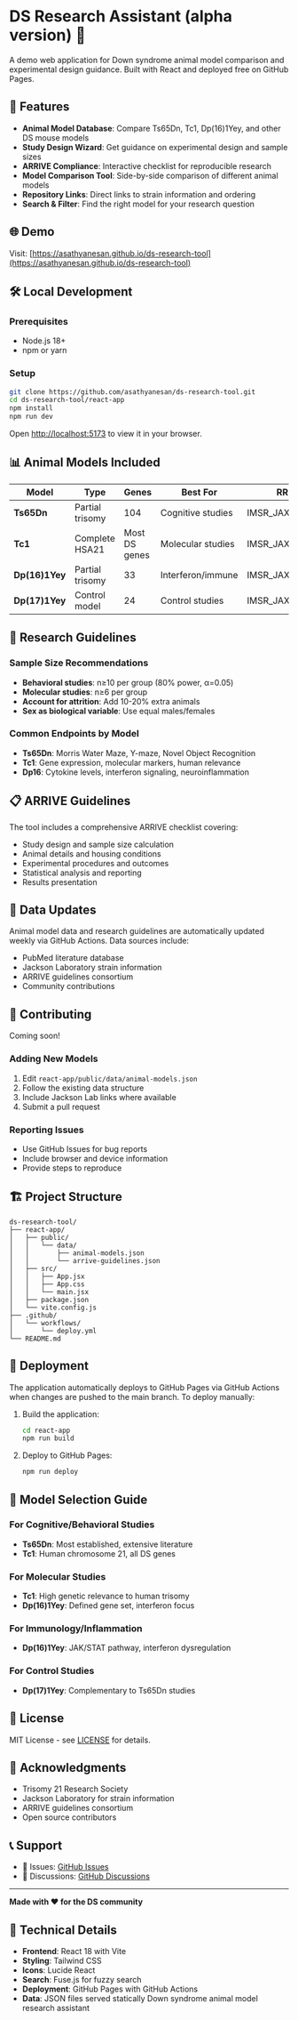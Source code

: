 # DS Research Assistant (alpha version) 🧬

A demo web application for Down syndrome animal model comparison and experimental design guidance. Built with React and deployed free on GitHub Pages.

## 🐁 Features

- **Animal Model Database**: Compare Ts65Dn, Tc1, Dp(16)1Yey, and other DS mouse models
- **Study Design Wizard**: Get guidance on experimental design and sample sizes
- **ARRIVE Compliance**: Interactive checklist for reproducible research
- **Model Comparison Tool**: Side-by-side comparison of different animal models
- **Repository Links**: Direct links to strain information and ordering
- **Search & Filter**: Find the right model for your research question

## 🌐 Demo

Visit: [https://asathyanesan.github.io/ds-research-tool](https://asathyanesan.github.io/ds-research-tool)

## 🛠️ Local Development

### Prerequisites
- Node.js 18+ 
- npm or yarn

### Setup
```bash
git clone https://github.com/asathyanesan/ds-research-tool.git
cd ds-research-tool/react-app
npm install
npm run dev
```

Open [http://localhost:5173](http://localhost:5173) to view it in your browser.

## 📊 Animal Models Included

| Model | Type | Genes | Best For | RRID |
|-------|------|-------|----------|------|
| **Ts65Dn** | Partial trisomy | 104 | Cognitive studies | IMSR_JAX:001924 |
| **Tc1** | Complete HSA21 | Most DS genes | Molecular studies | IMSR_JAX:004924 |
| **Dp(16)1Yey** | Partial trisomy | 33 | Interferon/immune | IMSR_JAX:013530 |
| **Dp(17)1Yey** | Control model | 24 | Control studies | IMSR_JAX:013529 |

## 🧪 Research Guidelines

### Sample Size Recommendations
- **Behavioral studies**: n≥10 per group (80% power, α=0.05)
- **Molecular studies**: n≥6 per group
- **Account for attrition**: Add 10-20% extra animals
- **Sex as biological variable**: Use equal males/females

### Common Endpoints by Model
- **Ts65Dn**: Morris Water Maze, Y-maze, Novel Object Recognition
- **Tc1**: Gene expression, molecular markers, human relevance
- **Dp16**: Cytokine levels, interferon signaling, neuroinflammation

## 📋 ARRIVE Guidelines

The tool includes a comprehensive ARRIVE checklist covering:
- Study design and sample size calculation
- Animal details and housing conditions  
- Experimental procedures and outcomes
- Statistical analysis and reporting
- Results presentation

## 🔄 Data Updates

Animal model data and research guidelines are automatically updated weekly via GitHub Actions. Data sources include:
- PubMed literature database
- Jackson Laboratory strain information
- ARRIVE guidelines consortium
- Community contributions

## 🤝 Contributing

Coming soon!

### Adding New Models
1. Edit `react-app/public/data/animal-models.json`
2. Follow the existing data structure
3. Include Jackson Lab links where available
4. Submit a pull request

### Reporting Issues
- Use GitHub Issues for bug reports
- Include browser and device information
- Provide steps to reproduce

## 🏗️ Project Structure

```
ds-research-tool/
├── react-app/
│   ├── public/
│   │   └── data/
│   │       ├── animal-models.json
│   │       └── arrive-guidelines.json
│   ├── src/
│   │   ├── App.jsx
│   │   ├── App.css
│   │   └── main.jsx
│   ├── package.json
│   └── vite.config.js
├── .github/
│   └── workflows/
│       └── deploy.yml
└── README.md
```

## 🚀 Deployment

The application automatically deploys to GitHub Pages via GitHub Actions when changes are pushed to the main branch. To deploy manually:

1. Build the application:
   ```bash
   cd react-app
   npm run build
   ```

2. Deploy to GitHub Pages:
   ```bash
   npm run deploy
   ```

## 🧬 Model Selection Guide

### For Cognitive/Behavioral Studies
- **Ts65Dn**: Most established, extensive literature
- **Tc1**: Human chromosome 21, all DS genes

### For Molecular Studies
- **Tc1**: High genetic relevance to human trisomy
- **Dp(16)1Yey**: Defined gene set, interferon focus

### For Immunology/Inflammation
- **Dp(16)1Yey**: JAK/STAT pathway, interferon dysregulation

### For Control Studies
- **Dp(17)1Yey**: Complementary to Ts65Dn studies

## 📄 License

MIT License - see [LICENSE](LICENSE) for details.

## 🙏 Acknowledgments

- Trisomy 21 Research Society
- Jackson Laboratory for strain information
- ARRIVE guidelines consortium
- Open source contributors

## 📞 Support

- 🐛 Issues: [GitHub Issues](https://github.com/asathyanesan/ds-research-tool/issues)
- 💬 Discussions: [GitHub Discussions](https://github.com/asathyanesan/ds-research-tool/discussions)

---

**Made with ❤️ for the DS community**

## 🔧 Technical Details

- **Frontend**: React 18 with Vite
- **Styling**: Tailwind CSS
- **Icons**: Lucide React
- **Search**: Fuse.js for fuzzy search
- **Deployment**: GitHub Pages with GitHub Actions
- **Data**: JSON files served statically
Down syndrome animal model research assistant
